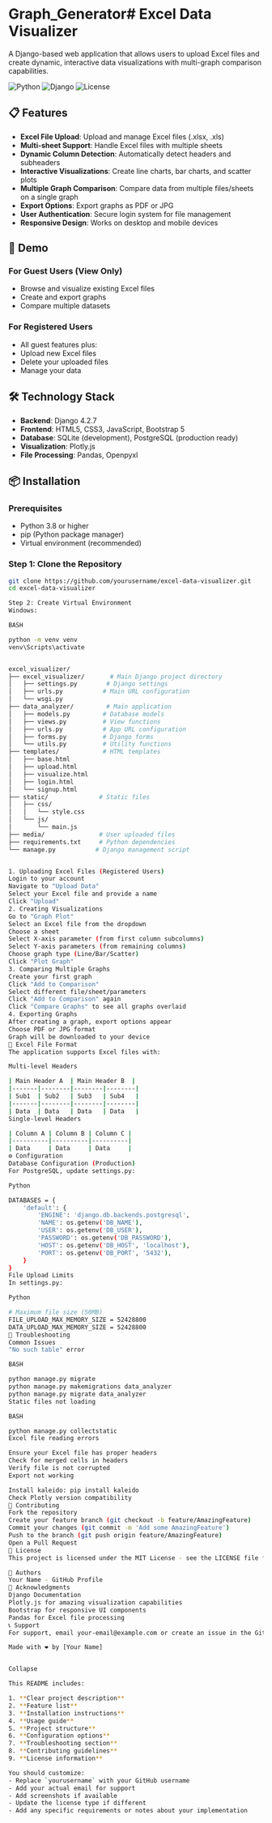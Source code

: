# Graph_Generator# Excel Data Visualizer

A Django-based web application that allows users to upload Excel files and create dynamic, interactive data visualizations with multi-graph comparison capabilities.

![Python](https://img.shields.io/badge/python-v3.8+-blue.svg)
![Django](https://img.shields.io/badge/django-v4.2.7-green.svg)
![License](https://img.shields.io/badge/license-MIT-orange.svg)

## 📋 Features

- **Excel File Upload**: Upload and manage Excel files (.xlsx, .xls)
- **Multi-sheet Support**: Handle Excel files with multiple sheets
- **Dynamic Column Detection**: Automatically detect headers and subheaders
- **Interactive Visualizations**: Create line charts, bar charts, and scatter plots
- **Multiple Graph Comparison**: Compare data from multiple files/sheets on a single graph
- **Export Options**: Export graphs as PDF or JPG
- **User Authentication**: Secure login system for file management
- **Responsive Design**: Works on desktop and mobile devices

## 🚀 Demo

### For Guest Users (View Only)
- Browse and visualize existing Excel files
- Create and export graphs
- Compare multiple datasets

### For Registered Users
- All guest features plus:
- Upload new Excel files
- Delete your uploaded files
- Manage your data

## 🛠️ Technology Stack

- **Backend**: Django 4.2.7
- **Frontend**: HTML5, CSS3, JavaScript, Bootstrap 5
- **Database**: SQLite (development), PostgreSQL (production ready)
- **Visualization**: Plotly.js
- **File Processing**: Pandas, Openpyxl

## 📦 Installation

### Prerequisites

- Python 3.8 or higher
- pip (Python package manager)
- Virtual environment (recommended)

### Step 1: Clone the Repository

```bash
git clone https://github.com/yourusername/excel-data-visualizer.git
cd excel-data-visualizer

Step 2: Create Virtual Environment
Windows:

BASH

python -m venv venv
venv\Scripts\activate


excel_visualizer/
├── excel_visualizer/       # Main Django project directory
│   ├── settings.py        # Django settings
│   ├── urls.py           # Main URL configuration
│   └── wsgi.py
├── data_analyzer/         # Main application
│   ├── models.py         # Database models
│   ├── views.py          # View functions
│   ├── urls.py           # App URL configuration
│   ├── forms.py          # Django forms
│   └── utils.py          # Utility functions
├── templates/            # HTML templates
│   ├── base.html
│   ├── upload.html
│   ├── visualize.html
│   ├── login.html
│   └── signup.html
├── static/              # Static files
│   ├── css/
│   │   └── style.css
│   └── js/
│       └── main.js
├── media/               # User uploaded files
├── requirements.txt     # Python dependencies
└── manage.py           # Django management script


1. Uploading Excel Files (Registered Users)
Login to your account
Navigate to "Upload Data"
Select your Excel file and provide a name
Click "Upload"
2. Creating Visualizations
Go to "Graph Plot"
Select an Excel file from the dropdown
Choose a sheet
Select X-axis parameter (from first column subcolumns)
Select Y-axis parameters (from remaining columns)
Choose graph type (Line/Bar/Scatter)
Click "Plot Graph"
3. Comparing Multiple Graphs
Create your first graph
Click "Add to Comparison"
Select different file/sheet/parameters
Click "Add to Comparison" again
Click "Compare Graphs" to see all graphs overlaid
4. Exporting Graphs
After creating a graph, export options appear
Choose PDF or JPG format
Graph will be downloaded to your device
📝 Excel File Format
The application supports Excel files with:

Multi-level Headers

| Main Header A  | Main Header B  |
|-------|--------|--------|--------|
| Sub1  | Sub2   | Sub3   | Sub4   |
|-------|--------|--------|--------|
| Data  | Data   | Data   | Data   |
Single-level Headers

| Column A | Column B | Column C |
|----------|----------|----------|
| Data     | Data     | Data     |
⚙️ Configuration
Database Configuration (Production)
For PostgreSQL, update settings.py:

Python

DATABASES = {
    'default': {
        'ENGINE': 'django.db.backends.postgresql',
        'NAME': os.getenv('DB_NAME'),
        'USER': os.getenv('DB_USER'),
        'PASSWORD': os.getenv('DB_PASSWORD'),
        'HOST': os.getenv('DB_HOST', 'localhost'),
        'PORT': os.getenv('DB_PORT', '5432'),
    }
}
File Upload Limits
In settings.py:

Python

# Maximum file size (50MB)
FILE_UPLOAD_MAX_MEMORY_SIZE = 52428800
DATA_UPLOAD_MAX_MEMORY_SIZE = 52428800
🐛 Troubleshooting
Common Issues
"No such table" error

BASH

python manage.py migrate
python manage.py makemigrations data_analyzer
python manage.py migrate data_analyzer
Static files not loading

BASH

python manage.py collectstatic
Excel file reading errors

Ensure your Excel file has proper headers
Check for merged cells in headers
Verify file is not corrupted
Export not working

Install kaleido: pip install kaleido
Check Plotly version compatibility
🤝 Contributing
Fork the repository
Create your feature branch (git checkout -b feature/AmazingFeature)
Commit your changes (git commit -m 'Add some AmazingFeature')
Push to the branch (git push origin feature/AmazingFeature)
Open a Pull Request
📄 License
This project is licensed under the MIT License - see the LICENSE file for details.

👥 Authors
Your Name - GitHub Profile
🙏 Acknowledgments
Django Documentation
Plotly.js for amazing visualization capabilities
Bootstrap for responsive UI components
Pandas for Excel file processing
📞 Support
For support, email your-email@example.com or create an issue in the GitHub repository.

Made with ❤️ by [Your Name]


Collapse

This README includes:

1. **Clear project description**
2. **Feature list**
3. **Installation instructions**
4. **Usage guide**
5. **Project structure**
6. **Configuration options**
7. **Troubleshooting section**
8. **Contributing guidelines**
9. **License information**

You should customize:
- Replace `yourusername` with your GitHub username
- Add your actual email for support
- Add screenshots if available
- Update the license type if different
- Add any specific requirements or notes about your implementation